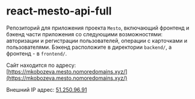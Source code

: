 # react-mesto-api-full
Репозиторий для приложения проекта `Mesto`, включающий фронтенд и бэкенд части приложения со следующими возможностями: авторизации и регистрации пользователей, операции с карточками и пользователями. Бэкенд расположите в директории `backend/`, а фронтенд - в `frontend/`.

Сайт находится по адресу: [https://mkobozeva.mesto.nomoredomains.xyz/](https://mkobozeva.mesto.nomoredomains.xyz/)

Внешний IP адрес: [51.250.96.91](http://51.250.96.91)
